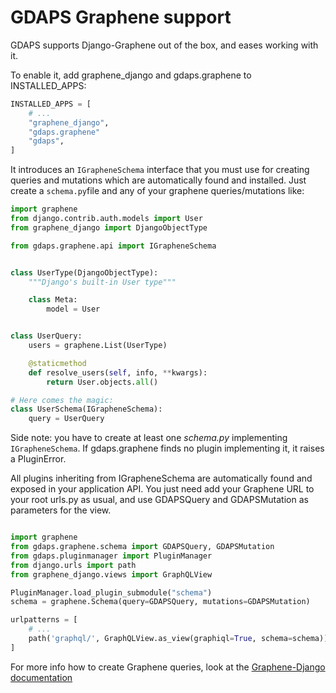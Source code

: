 # GDAPS Graphene support

GDAPS supports Django-Graphene out of the box, and eases working with it.

To enable it, add graphene_django and gdaps.graphene to INSTALLED_APPS:

```python
INSTALLED_APPS = [
    # ...
    "graphene_django",
    "gdaps.graphene"
    "gdaps",
]
```

It introduces an `IGrapheneSchema` interface that you must use for creating queries and mutations which are automatically found and installed. Just create a `schema.py`file and any of your graphene queries/mutations like:

```python
import graphene
from django.contrib.auth.models import User
from graphene_django import DjangoObjectType

from gdaps.graphene.api import IGrapheneSchema


class UserType(DjangoObjectType):
    """Django's built-in User type"""

    class Meta:
        model = User


class UserQuery:
    users = graphene.List(UserType)

    @staticmethod
    def resolve_users(self, info, **kwargs):
        return User.objects.all()

# Here comes the magic:
class UserSchema(IGrapheneSchema):
    query = UserQuery
```


Side note: you have to create at least one *schema.py* implementing `IGrapheneSchema`. If gdaps.graphene finds no plugin implementing it, it raises a PluginError.

All plugins inheriting from IGrapheneSchema are automatically found and exposed in your application API.
You just need add your Graphene URL to your root urls.py as usual, and use GDAPSQuery and GDAPSMutation as parameters for the view.
```python

import graphene
from gdaps.graphene.schema import GDAPSQuery, GDAPSMutation
from gdaps.pluginmanager import PluginManager
from django.urls import path
from graphene_django.views import GraphQLView

PluginManager.load_plugin_submodule("schema")
schema = graphene.Schema(query=GDAPSQuery, mutations=GDAPSMutation)

urlpatterns = [
    # ...
    path('graphql/', GraphQLView.as_view(graphiql=True, schema=schema)),
]

```

For more info how to create Graphene queries, look at the [Graphene-Django documentation](http://docs.graphene-python.org/projects/django/en/latest/)

